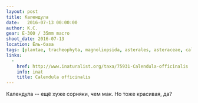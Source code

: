 ```yaml
---
layout: post
title: Календула
date:   2016-07-13 00:00:00
author: К.С.
gear: E-300 / 35mm macro
shoot_date: 2016-07-13
location: Ёль-база
tags: [plantae, tracheophyta, magnoliopsida, asterales, asteraceae, calendula, calendula officinalis]
links:
  -
    href: http://www.inaturalist.org/taxa/75931-Calendula-officinalis
    info: inat
    title: Calendula officinalis
---
```


Календула -- ещё хуже сорняки, чем мак. Но тоже красивая, да?
